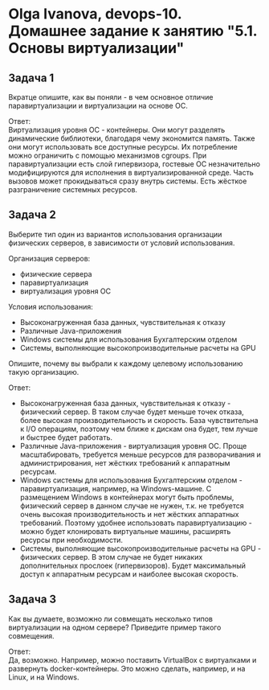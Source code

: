 # Olga Ivanova, devops-10. Домашнее задание к занятию "5.1. Основы виртуализации"

## Задача 1

Вкратце опишите, как вы поняли - в чем основное отличие паравиртуализации и виртуализации на основе ОС.

Ответ:  
Виртуализация уровня ОС - контейнеры. Они могут разделять динамические библиотеки, благодаря чему экономится память.
Также они могут использовать все доступные ресурсы. Их потребление можно ограничить с помощью механизмов cgroups.
При паравиртуализации есть слой гипервизора, гостевые ОС незначительно модифицируются для исполнения в виртуализированной среде.
Часть вызовов может прокидываться сразу внутрь системы. Есть жёсткое разграничение системных ресурсов.

## Задача 2

Выберите тип один из вариантов использования организации физических серверов,
в зависимости от условий использования.

Организация серверов:
- физические сервера
- паравиртуализация
- виртуализация уровня ОС

Условия использования:

- Высоконагруженная база данных, чувствительная к отказу
- Различные Java-приложения
- Windows системы для использования Бухгалтерским отделом
- Системы, выполняющие высокопроизводительные расчеты на GPU

Опишите, почему вы выбрали к каждому целевому использованию такую организацию.

Ответ:  
- Высоконагруженная база данных, чувствительная к отказу - физический сервер. В таком случае будет меньше точек отказа, 
  более высокая производительность и скорость. База чувствительна к I/O операциям, поэтому чем ближе к дискам она будет, тем лучше и быстрее будет работать.  
- Различные Java-приложения - виртуализация уровня ОС. Проще масштабировать, требуется меньше ресурсов для разворачивания и администрирования, 
  нет жёстких требований к аппаратным ресурсам.
- Windows системы для использования Бухгалтерским отделом - паравиртуализация, например, на Windows-машине. С размещением Windows в контейнерах могут быть проблемы,
  физический сервер в данном случае не нужен, т.к. не требуется очень высокая производительность и нет жёстких аппаратных требований. 
  Поэтому удобнее использовать паравиртуализацию - можно будет клонировать виртуальные машины, расширять ресурсы при необходимости.
- Системы, выполняющие высокопроизводительные расчеты на GPU - физических сервер. В этом случае не будет никаких дополнительных прослоек (гипервизоров).
Будет максимальный доступ к аппаратным ресурсам и наиболее высокая скорость.
  

## Задача 3

Как вы думаете, возможно ли совмещать несколько типов виртуализации на одном сервере?
Приведите пример такого совмещения.

Ответ:  
Да, возможно.
Например, можно поставить VirtualBox с виртуалками и развернуть docker-контейнеры. Это можно сделать, например, и на Linux, и на Windows.